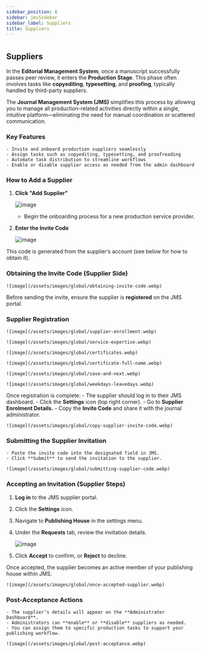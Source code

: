 ```yaml
---
sidebar_position: 8
sidebar: jmsSidebar
sidebar_label: Suppliers
title: Suppliers
---
```

#

## Suppliers

In the **Editorial Management System**, once a manuscript successfully passes peer review, it enters the **Production Stage**. This phase often involves tasks like **copyediting**, **typesetting**, and **proofing**, typically handled by third-party suppliers.

The **Journal Management System (JMS)** simplifies this process by allowing you to manage all production-related activities directly within a single, intuitive platform—eliminating the need for manual coordination or scattered communication.

### Key Features

    - Invite and onboard production suppliers seamlessly
    - Assign tasks such as copyediting, typesetting, and proofreading
    - Automate task distribution to streamline workflows
    - Enable or disable supplier access as needed from the admin dashboard

### How to Add a Supplier

1. **Click "Add Supplier"**

    ![image](/assets/images/global/add-supplier.webp)

    - Begin the onboarding process for a new production service provider.
2. **Enter the Invite Code**

    ![image](/assets/images/global/add-supplier-invite-code.webp)

This code is generated from the supplier’s account (see below for how to obtain it).

### Obtaining the Invite Code (Supplier Side)

    ![image](/assets/images/global/obtaining-invite-code.webp)

Before sending the invite, ensure the supplier is **registered** on the JMS portal.

### Supplier Registration

    ![image](/assets/images/global/supplier-enrollment.webp)

    ![image](/assets/images/global/service-expertise.webp)

    ![image](/assets/images/global/certificates.webp)

    ![image](/assets/images/global/certificate-full-name.webp)

    ![image](/assets/images/global/save-and-next.webp)

    ![image](/assets/images/global/weekdays-leavedays.webp)

Once registration is complete:
    - The supplier should log in to their JMS dashboard.
    - Click the **Settings** icon (top right corner).
    - Go to **Supplier Enrolment Details.**
    - Copy the **Invite Code** and share it with the journal administrator.

    ![image](/assets/images/global/copy-supplier-invite-code.webp)

### Submitting the Supplier Invitation

    - Paste the invite code into the designated field in JMS.
    - Click **Submit** to send the invitation to the supplier.

    ![image](/assets/images/global/submitting-supplier-code.webp)

### Accepting an Invitation (Supplier Steps)

1. **Log in** to the JMS supplier portal.
2. Click the **Settings** icon.
3. Navigate to **Publishing House** in the settings menu.
4. Under the **Requests** tab, review the invitation details.

    ![image](/assets/images/global/appling-invites.webp)

5. Click **Accept** to confirm, or **Reject** to decline.

Once accepted, the supplier becomes an active member of your publishing house within JMS.

    ![image](/assets/images/global/once-accepted-supplier.webp)

### Post-Acceptance Actions

    - The supplier’s details will appear on the **Administrator Dashboard**.
    - Administrators can **enable** or **disable** suppliers as needed.
    - You can assign them to specific production tasks to support your publishing workflow.

    ![image](/assets/images/global/post-acceptance.webp)
